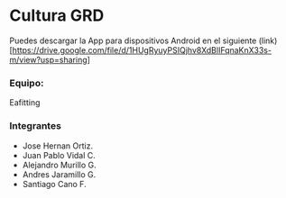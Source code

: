 # Cultura GRD

Puedes descargar la App para dispositivos Android en el siguiente (link)[https://drive.google.com/file/d/1HUgRyuyPSIQjhv8XdBlIFqnaKnX33s-m/view?usp=sharing]

### Equipo:
Eafitting

### Integrantes
- Jose Hernan Ortiz.
- Juan Pablo Vidal C.
- Alejandro Murillo G.
- Andres Jaramillo G.
- Santiago Cano F.
